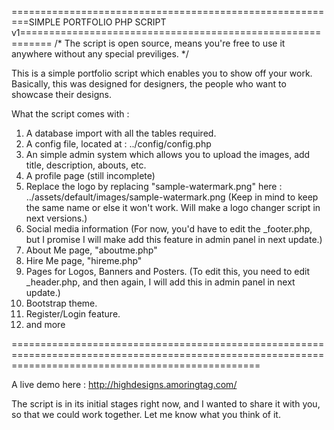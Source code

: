 =========================================================SIMPLE PORTFOLIO PHP SCRIPT v1===========================================================
/* The script is open source, means you're free to use it anywhere without any special previliges. */


This is a simple portfolio script which enables you to show off your work. Basically, this was designed for designers, the people who want to showcase their designs. 


What the script comes with : 

1) A database import with all the tables required.
2) A config file, located at : ../config/config.php
3) An simple admin system which allows you to upload the images, add title, description, abouts, etc.
4) A profile page (still incomplete)
5) Replace the logo by replacing "sample-watermark.png" here : ../assets/default/images/sample-watermark.png (Keep in mind to keep the same name or else it won't work. Will make a logo changer script in next versions.)
6) Social media information (For now, you'd have to edit the _footer.php, but I promise I will make add this feature in admin panel in next update.)
7) About Me page, "aboutme.php"
8) Hire Me page, "hireme.php"
9) Pages for Logos, Banners and Posters. (To edit this, you need to edit _header.php, and then again, I will add this in admin panel in next update.)
10) Bootstrap theme.
11) Register/Login feature.
12) and more

=======================================================================================================================================================

A live demo here : http://highdesigns.amoringtag.com/

The script is in its initial stages right now, and I wanted to share it with you, so that we could work together. Let me know what you think of it.
